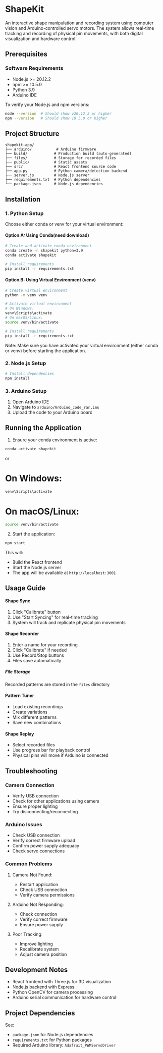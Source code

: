# ShapeKit

An interactive shape manipulation and recording system using computer vision and Arduino-controlled servo motors. The system allows real-time tracking and recording of physical pin movements, with both digital visualization and hardware control.

## Prerequisites

### Software Requirements
- Node.js >= 20.12.2
- npm >= 10.5.0
- Python 3.9
- Arduino IDE

To verify your Node.js and npm versions:
```bash
node --version  # Should show v20.12.2 or higher
npm --version   # Should show 10.5.0 or higher
```


## Project Structure
```
shapekit-app/
├── arduino/           # Arduino firmware
├── build/            # Production build (auto-generated)
├── files/            # Storage for recorded files
├── public/           # Static assets
├── src/              # React frontend source code
├── app.py            # Python camera/detection backend
├── server.js         # Node.js server
├── requirements.txt  # Python dependencies
└── package.json      # Node.js dependencies
```

## Installation

### 1. Python Setup

Choose either conda or venv for your virtual environment:

#### Option A: Using Conda(need download)
```bash
# Create and activate conda environment
conda create -n shapekit python=3.9
conda activate shapekit

# Install requirements
pip install -r requirements.txt
```

#### Option B: Using Virtual Environment (venv)
```bash
# Create virtual environment
python -m venv venv

# Activate virtual environment
# On Windows:
venv\Scripts\activate
# On macOS/Linux:
source venv/bin/activate

# Install requirements
pip install -r requirements.txt
```

Note: Make sure you have activated your virtual environment (either conda or venv) before starting the application.

### 2. Node.js Setup
```bash
# Install dependencies
npm install
```

### 3. Arduino Setup
1. Open Arduino IDE
2. Navigate to `arduino/Arduino_code_ran.ino`
3. Upload the code to your Arduino board

## Running the Application

1. Ensure your conda environment is active:
```bash
conda activate shapekit
```
or
# On Windows:
```bash
venv\Scripts\activate
```
# On macOS/Linux:
```bash
source venv/bin/activate
```

2. Start the application:
```bash
npm start
```
This will:
- Build the React frontend
- Start the Node.js server
- The app will be available at `http://localhost:3001`

## Usage Guide


#### Shape Sync
1. Click "Calibrate" button
2. Use "Start Syncing" for real-time tracking
3. System will track and replicate physical pin movements

#### Shape Recorder
1. Enter a name for your recording
2. Click "Calibrate" if needed
3. Use Record/Stop buttons
4. Files save automatically

##### File Storage
Recorded patterns are stored in the `files` directory


#### Pattern Tuner
- Load existing recordings
- Create variations
- Mix different patterns
- Save new combinations

#### Shape Replay
- Select recorded files
- Use progress bar for playback control
- Physical pins will move if Arduino is connected

## Troubleshooting

### Camera Connection
- Verify USB connection
- Check for other applications using camera
- Ensure proper lighting
- Try disconnecting/reconnecting

### Arduino Issues
- Check USB connection
- Verify correct firmware upload
- Confirm power supply adequacy
- Check servo connections

### Common Problems
1. Camera Not Found:
   - Restart application
   - Check USB connection
   - Verify camera permissions

2. Arduino Not Responding:
   - Check connection
   - Verify correct firmware
   - Ensure power supply

3. Poor Tracking:
   - Improve lighting
   - Recalibrate system
   - Adjust camera position

## Development Notes
- React frontend with Three.js for 3D visualization
- Node.js backend with Express
- Python OpenCV for camera processing
- Arduino serial communication for hardware control


## Project Dependencies
See:
- `package.json` for Node.js dependencies
- `requirements.txt` for Python packages
- Required Arduino library: `Adafruit_PWMServoDriver`



